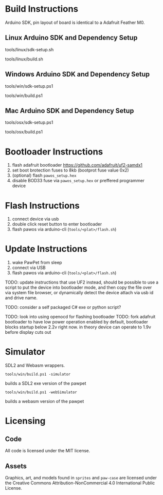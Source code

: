 # Build Instructions

Arduino SDK, pin layout of board is identical to a Adafruit Feather M0. 

## Linux Arduino SDK and Dependency Setup
tools/linux/sdk-setup.sh

tools/linux/build.sh

## Windows Arduino SDK and Dependency Setup
tools/win/sdk-setup.ps1

tools/win/build.ps1

## Mac Arduino SDK and Dependency Setup
tools/osx/sdk-setup.ps1

tools/osx/build.ps1

# Bootloader Instructions

1. flash adafruit bootloader https://github.com/adafruit/uf2-samdx1
2. set boot brotection fuses to 8kb (bootprot fuse value 0x2)
3. (optional) flash `pawos_setup.hex`
4. disable BOD33 fuse via `pawos_setup.hex` or preffered programmer device

# Flash Instructions

1. connect device via usb
2. double click reset button to enter bootloader
3. flash pawos via arduino-cli (`tools/<plat>/flash.sh`)

# Update Instructions
1. wake PawPet from sleep
2. connect via USB
3. flash pawos via arduino-cli (`tools/<plat>/flash.sh`)

TODO: update instructions that use UF2 instead, should be possible to use a script to put the device into bootloader mode, and then copy the file over via system file browser, or dynamically detect the device attach via usb id and drive name.

TODO: consider a self packaged C# exe or python script?

TODO: look into using openocd for flashing bootloader
TODO: fork adafruit bootloader to have low power operation enabled by default, bootloader blocks startup below 2.2v right now. in theory device can operate to 1.9v before display cuts out


# Simulator
SDL2 and Webasm wrappers.

`tools/win/build.ps1 -simulator`

builds a SDL2 exe version of the pawpet

`tools/win/build.ps1 -webSimulator`

builds a webasm version of the pawpet

# Licensing 

## Code
All code is licensed under the MIT license.

## Assets
Graphics, art, and models found in `sprites` and `paw-case` are licensed under the Creative Commons Attribution-NonCommercial 4.0 International Public License.  